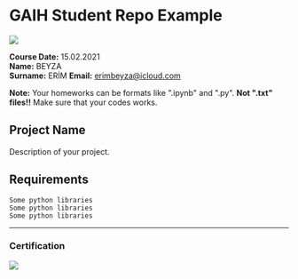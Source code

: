 # GAIH Student Repo Example
![](img/logo.png)

**Course Date:** 15.02.2021  
**Name:** BEYZA  
**Surname:** ERİM
**Email:** erimbeyza@icloud.com  

**Note:** Your homeworks can be formats like ".ipynb" and ".py". **Not ".txt" files!!** Make sure that your codes works.  

## Project Name
Description of your project.

## Requirements
```
Some python libraries
Some python libraries
Some python libraries
```
---

### Certification
![](img/certificate_ex.png)

